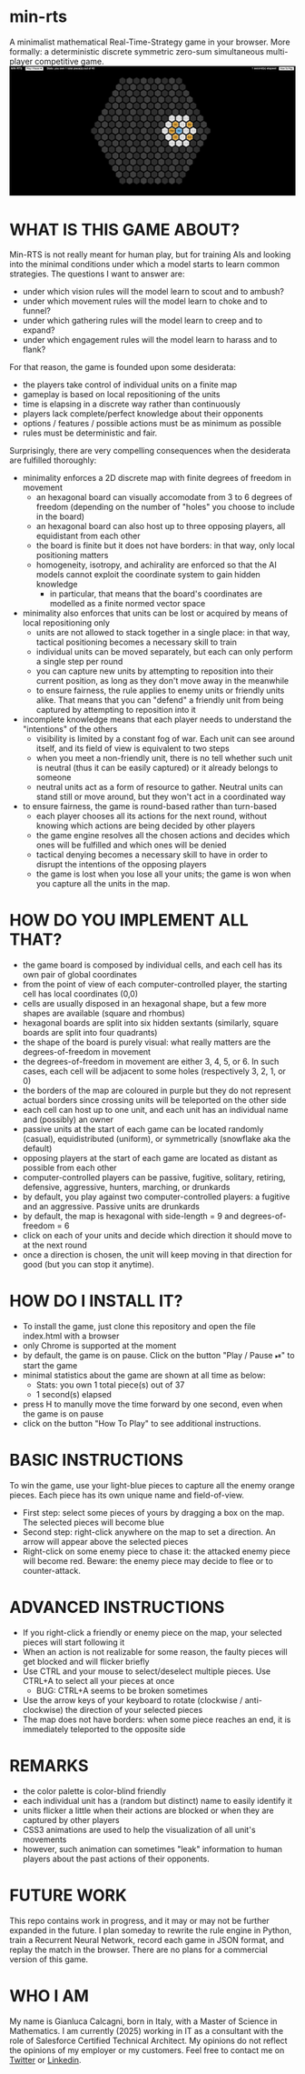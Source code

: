 # min-rts
A minimalist mathematical Real-Time-Strategy game in your browser. More formally: a deterministic discrete symmetric zero-sum simultaneous multi-player competitive game.
![Screenshot of a Min-RTS game.](/assets/images/MIN-RTS.png)

# WHAT IS THIS GAME ABOUT?
Min-RTS is not really meant for human play, but for training AIs and looking into the minimal conditions under which a model starts to learn common strategies. The questions I want to answer are:
- under which vision rules will the model learn to scout and to ambush?
- under which movement rules will the model learn to choke and to funnel?
- under which gathering rules will the model learn to creep and to expand?
- under which engagement rules will the model learn to harass and to flank?

For that reason, the game is founded upon some desiderata:
- the players take control of individual units on a finite map
- gameplay is based on local repositioning of the units
- time is elapsing in a discrete way rather than continuously
- players lack complete/perfect knowledge about their opponents
- options / features / possible actions must be as minimum as possible
- rules must be deterministic and fair.

Surprisingly, there are very compelling consequences when the desiderata are fulfilled thoroughly:
- minimality enforces a 2D discrete map with finite degrees of freedom in movement
    - an hexagonal board can visually accomodate from 3 to 6 degrees of freedom (depending on the number of "holes" you choose to include in the board)
    - an hexagonal board can also host up to three opposing players, all equidistant from each other
    - the board is finite but it does not have borders: in that way, only local positioning matters
    - homogeneity, isotropy, and achirality are enforced so that the AI models cannot exploit the coordinate system to gain hidden knowledge
        - in particular, that means that the board's coordinates are modelled as a finite normed vector space
- minimality also enforces that units can be lost or acquired by means of local repositioning only
    - units are not allowed to stack together in a single place: in that way, tactical positioning becomes a necessary skill to train
    - individual units can be moved separately, but each can only perform a single step per round
    - you can capture new units by attempting to reposition into their current position, as long as they don't move away in the meanwhile
    - to ensure fairness, the rule applies to enemy units or friendly units alike. That means that you can "defend" a friendly unit from being captured by attempting to reposition into it
- incomplete knowledge means that each player needs to understand the "intentions" of the others
    - visibility is limited by a constant fog of war. Each unit can see around itself, and its field of view is equivalent to two steps
    - when you meet a non-friendly unit, there is no tell whether such unit is neutral (thus it can be easily captured) or it already belongs to someone
    - neutral units act as a form of resource to gather. Neutral units can stand still or move around, but they won't act in a coordinated way
- to ensure fairness, the game is round-based rather than turn-based
    - each player chooses all its actions for the next round, without knowing which actions are being decided by other players
    - the game engine resolves all the chosen actions and decides which ones will be fulfilled and which ones will be denied
    - tactical denying becomes a necessary skill to have in order to disrupt the intentions of the opposing players
    - the game is lost when you lose all your units; the game is won when you capture all the units in the map.

# HOW DO YOU IMPLEMENT ALL THAT?
- the game board is composed by individual cells, and each cell has its own pair of global coordinates
- from the point of view of each computer-controlled player, the starting cell has local coordinates (0,0)
- cells are usually disposed in an hexagonal shape, but a few more shapes are available (square and rhombus)
- hexagonal boards are split into six hidden sextants (similarly, square boards are split into four quadrants)
- the shape of the board is purely visual: what really matters are the degrees-of-freedom in movement
- the degrees-of-freedom in movement are either 3, 4, 5, or 6. In such cases, each cell will be adjacent to some holes (respectively 3, 2, 1, or 0)
- the borders of the map are coloured in purple but they do not represent actual borders since crossing units will be teleported on the other side
- each cell can host up to one unit, and each unit has an individual name and (possibly) an owner
- passive units at the start of each game can be located randomly (casual), equidistributed (uniform), or symmetrically (snowflake aka the default)
- opposing players at the start of each game are located as distant as possible from each other
- computer-controlled players can be passive, fugitive, solitary, retiring, defensive, aggressive, hunters, marching, or drunkards
- by default, you play against two computer-controlled players: a fugitive and an aggressive. Passive units are drunkards
- by default, the map is hexagonal with side-length = 9 and degrees-of-freedom = 6
- click on each of your units and decide which direction it should move to at the next round
- once a direction is chosen, the unit will keep moving in that direction for good (but you can stop it anytime).

# HOW DO I INSTALL IT?
- To install the game, just clone this repository and open the file index.html with a browser
- only Chrome is supported at the moment
- by default, the game is on pause. Click on the button "Play / Pause ⏯" to start the game
- minimal statistics about the game are shown at all time as below:
    - Stats: you own 1 total piece(s) out of 37
    - 1 second(s) elapsed
- press H to manully move the time forward by one second, even when the game is on pause
- click on the button "How To Play" to see additional instructions.

# BASIC INSTRUCTIONS
To win the game, use your light-blue pieces to capture all the enemy orange pieces. Each piece has its own unique name and field-of-view.
- First step: select some pieces of yours by dragging a box on the map. The selected pieces will become blue
- Second step: right-click anywhere on the map to set a direction. An arrow will appear above the selected pieces
- Right-click on some enemy piece to chase it: the attacked enemy piece will become red. Beware: the enemy piece may decide to flee or to counter-attack.

# ADVANCED INSTRUCTIONS
- If you right-click a friendly or enemy piece on the map, your selected pieces will start following it
- When an action is not realizable for some reason, the faulty pieces will get blocked and will flicker briefly
- Use CTRL and your mouse to select/deselect multiple pieces. Use CTRL+A to select all your pieces at once
    - BUG: CTRL+A seems to be broken sometimes
- Use the arrow keys of your keyboard to rotate (clockwise / anti-clockwise) the direction of your selected pieces
- The map does not have borders: when some piece reaches an end, it is immediately teleported to the opposite side

# REMARKS
- the color palette is color-blind friendly
- each individual unit has a (random but distinct) name to easily identify it
- units flicker a little when their actions are blocked or when they are captured by other players
- CSS3 animations are used to help the visualization of all unit's movements
- however, such animation can sometimes "leak" information to human players about the past actions of their opponents.

# FUTURE WORK
This repo contains work in progress, and it may or may not be further expanded in the future. I plan someday to rewrite the rule engine in Python, train a Recurrent Neural Network, record each game in JSON format, and replay the match in the browser. There are no plans for a commercial version of this game.

# WHO I AM
My name is Gianluca Calcagni, born in Italy, with a Master of Science in Mathematics. I am currently (2025) working in IT as a consultant with the role of Salesforce Certified Technical Architect. My opinions do not reflect the opinions of my employer or my customers. Feel free to contact me on [Twitter](https://x.com/gclazio) or [Linkedin](https://www.linkedin.com/in/gianluca-calcagni-72a91950/).